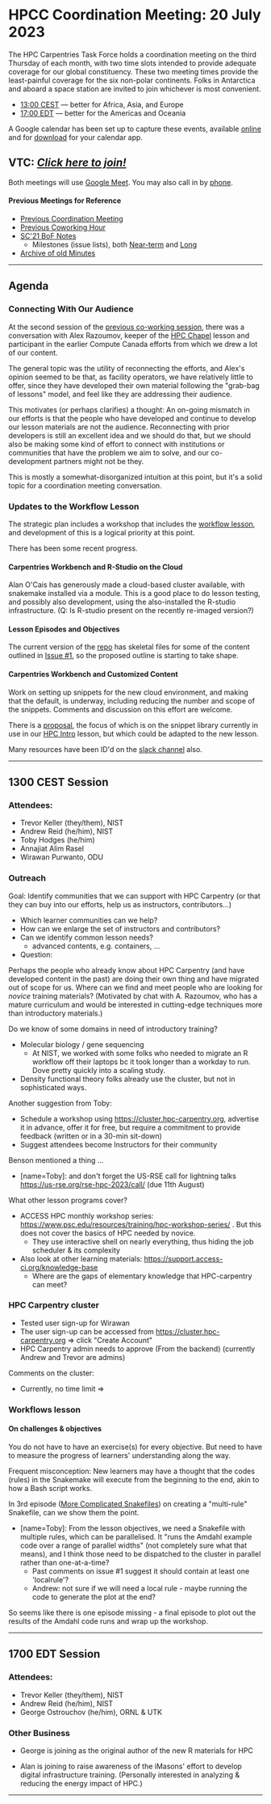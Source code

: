 # HPCC Coordination Meeting: 20 July 2023

The HPC Carpentries Task Force holds a coordination meeting on the third
Thursday of each month, with two time slots intended to provide adequate
coverage for our global constituency. These two meeting times provide the
least-painful coverage for the six non-polar continents. Folks in Antarctica
and aboard a space station are invited to join whichever is most convenient.

- [13:00 CEST][earlier] &mdash; better for Africa, Asia, and Europe
- [17:00 EDT][evening] &mdash; better for the Americas and Oceania

A Google calendar has been set up to capture these events, available
[online][gcal] and for [download][ical] for your calendar app.

<!-- Info & Callback links -->

[meet]: https://meet.google.com/gez-aeui-jdx
[phone]: https://tel.meet/gez-aeui-jdx?hs=5
[earlier]:
  https://www.timeanddate.com/worldclock/fixedtime.html?iso=20230720T13&p1=187&msg=HPC+Carpentry+Coordinatoin+1
[evening]:
  https://www.timeanddate.com/worldclock/fixedtime.html?iso=20230720T17&p1=250&msg=HPC+Carpentry+Coordination+2
[last-cowork]: https://codimd.carpentries.org/u2PvIrsmTbyLp2z25rk9ig
[last-coord]: https://codimd.carpentries.org/iBU29R-ZSPaUJABk0y4xog
[gcal]:
  https://calendar.google.com/calendar/?cid=bWp0ZWh0ZmEycmVjZGZtNmZjdGUwMWVhdGNAZ3JvdXAuY2FsZW5kYXIuZ29vZ2xlLmNvbQ
[ical]:
  https://calendar.google.com/calendar/ical/mjtehtfa2recdfm6fcte01eatc%40group.calendar.google.com/public/basic.ics

<!-- comms channels -->

[website]: https://github.com/hpc-carpentry/hpc-carpentry.github.io
[twitter]: https://twitter.com/hpccarpentry
[topicbox]: https://carpentries.topicbox.com/groups/discuss-hpc
[slack]: https://swcarpentry.slack.com/archives/CEXAZR52T

<!-- useful activity links-->

[bof-codi]: https://codimd.carpentries.org/9-Y8OaVIT2qpb_P47TR7Lw?view
[minutes]: https://github.com/hpc-carpentry/coordination/tree/main/minutes
[sc21-milestone]: https://github.com/hpc-carpentry/coordination/milestone/1
[sc21-milestone-long]:
  https://github.com/hpc-carpentry/coordination/milestone/2
[intro-lesson]: https://github.com/carpentries-incubator/hpc-intro
[workflow-lesson]: https://github.com/carpentries-incubator/hpc-workflows
[ccon-breakout]: https://codimd.carpentries.org/Epr50mepQ-WWNsLA1M1UlA
[ccon-sprints]: https://codimd.carpentries.org/hXwa7RTnRSirzvzwTDfeJw
[ccon-room1]:
  https://codimd.carpentries.org/hXwa7RTnRSirzvzwTDfeJw#Room-1---locating-Snakemakeworkflow-concepts-in-existing-lesson-content

## VTC: **_[Click here to join!][meet]_**

Both meetings will use [Google Meet][meet]. You may also call in by [phone].

#### Previous Meetings for Reference

- [Previous Coordination Meeting][last-coord]
- [Previous Coworking Hour][last-cowork]
- [SC'21 BoF Notes][bof-codi]
  - Milestones (issue lists), both [Near-term][sc21-milestone] and
    [Long][sc21-milestone-long]
- [Archive of old Minutes][minutes]

---

## Agenda

### Connecting With Our Audience

At the second session of the [previous co-working session][last-cowork], there
was a conversation with Alex Razoumov, keeper of the
[HPC Chapel](https://www.hpc-carpentry.org/hpc-chapel/) lesson and participant
in the earlier Compute Canada efforts from which we drew a lot of our content.

The general topic was the utility of reconnecting the efforts, and Alex's
opinion seemed to be that, as facility operators, we have relatively little to
offer, since they have developed their own material following the "grab-bag of
lessons" model, and feel like they are addressing their audience.

This motivates (or perhaps clarifies) a thought: An on-going mismatch in our
efforts is that the people who have developed and continue to develop our
lesson materials are not the audience. Reconnecting with prior developers is
still an excellent idea and we should do that, but we should also be making
some kind of effort to connect with institutions or communities that have the
problem we aim to solve, and our co-development partners might not be they.

This is mostly a somewhat-disorganized intuition at this point, but it's a
solid topic for a coordination meeting conversation.

### Updates to the Workflow Lesson

The strategic plan includes a workshop that includes the [workflow
lesson][workflow-lesson], and development of this is a logical priority at this
point.

There has been some recent progress.

#### Carpentries Workbench and R-Studio on the Cloud

Alan O'Cais has generously made a cloud-based cluster available, with snakemake
installed via a module. This is a good place to do lesson testing, and possibly
also development, using the also-installed the R-studio infrastructure. (Q: Is
R-studio present on the recently re-imaged version?)

#### Lesson Episodes and Objectives

The current version of the [repo][workflow-lesson] has skeletal files for some
of the content outlined in
[Issue #1](https://github.com/carpentries-incubator/hpc-workflows/issues/1), so
the proposed outline is starting to take shape.

#### Carpentries Workbench and Customized Content

Work on setting up snippets for the new cloud environment, and making that the
default, is underway, including reducing the number and scope of the snippets.
Comments and discussion on this effort are welcome.

There is a
[proposal](https://github.com/hpc-carpentry/coordination/issues/122), the focus
of which is on the snippet library currently in use in our [HPC
Intro][intro-lesson] lesson, but which could be adapted to the new lesson.

Many resources have been ID'd on the
[slack channel](https://swcarpentry.slack.com/archives/CEXAZR52T) also.

---

## 1300 CEST Session

### Attendees:

- Trevor Keller (they/them), NIST
- Andrew Reid (he/him), NIST
- Toby Hodges (he/him)
- Annajiat Alim Rasel
- Wirawan Purwanto, ODU

### Outreach

Goal: Identify communities that we can support with HPC Carpentry (or that they
can buy into our efforts, help us as instructors, contributors...)

- Which learner communities can we help?
- How can we enlarge the set of instructors and contributors?
- Can we identify common lesson needs?
  - advanced contents, e.g. containers, ...
- Question:

Perhaps the people who already know about HPC Carpentry (and have developed
content in the past) are doing their own thing and have migrated out of scope
for us. Where can we find and meet people who are looking for _novice_ training
materials? (Motivated by chat with A. Razoumov, who has a mature curriculum and
would be interested in cutting-edge techniques more than introductory
materials.)

Do we know of some domains in need of introductory training?

- Molecular biology / gene sequencing
  - At NIST, we worked with some folks who needed to migrate an R workflow off
    their laptops bc it took longer than a workday to run. Dove pretty quickly
    into a scaling study.
- Density functional theory folks already use the cluster, but not in
  sophisticated ways.

Another suggestion from Toby:

- Schedule a workshop using <https://cluster.hpc-carpentry.org>, advertise it
  in advance, offer it for free, but require a commitment to provide feedback
  (written or in a 30-min sit-down)
- Suggest attendees become Instructors for their community

Benson mentioned a thing ...

- [name=Toby]: and don't forget the US-RSE call for lightning talks
  https://us-rse.org/rse-hpc-2023/call/ (due 11th August)

What other lesson programs cover?

- ACCESS HPC monthly workshop series:
  https://www.psc.edu/resources/training/hpc-workshop-series/ . But this does
  not cover the basics of HPC needed by novice.
  - They use interactive shell on nearly everything, thus hiding the job
    scheduler & its complexity
- Also look at other learning materials:
  https://support.access-ci.org/knowledge-base
  - Where are the gaps of elementary knowledge that HPC-carpentry can meet?

### HPC Carpentry cluster

- Tested user sign-up for Wirawan
- The user sign-up can be accessed from <https://cluster.hpc-carpentry.org> =>
  click "Create Account"
- HPC Carpentry admin needs to approve (From the backend) (currently Andrew and
  Trevor are admins)

Comments on the cluster:

- Currently, no time limit =>

### Workflows lesson

#### On challenges & objectives

You do not have to have an exercise(s) for every objective. But need to have to
measure the progress of learners' understanding along the way.

Frequent misconception: New learners may have a thought that the codes (rules)
in the Snakemake will execute from the beginning to the end, akin to how a Bash
script works.

In 3rd episode
([More Complicated Snakefiles](https://carpentries-incubator.github.io/hpc-workflows/snakemake_multiple.html))
on creating a "multi-rule" Snakefile, can we show them the point.

- [name=Toby]: From the lesson objectives, we need a Snakefile with multiple
  rules, which can be parallelised. It "runs the Amdahl example code over a
  range of parallel widths" (not completely sure what that means), and I think
  those need to be dispatched to the cluster in parallel rather than
  one-at-a-time?
  - Past comments on issue #1 suggest it should contain at least one
    'localrule'?
  - Andrew: not sure if we will need a local rule - maybe running the code to
    generate the plot at the end?

So seems like there is one episode missing - a final episode to plot out the
results of the Amdahl code runs and wrap up the workshop.

---

## 1700 EDT Session

### Attendees:

- Trevor Keller (they/them), NIST
- Andrew Reid (he/him), NIST
- George Ostrouchov (he/him), ORNL & UTK

### Other Business

- George is joining as the original author of the new R materials for HPC

- Alan is joining to raise awareness of the iMasons' effort to develop digital
  infrastructure training. (Personally interested in analyzing & reducing the
  energy impact of HPC.)

---
